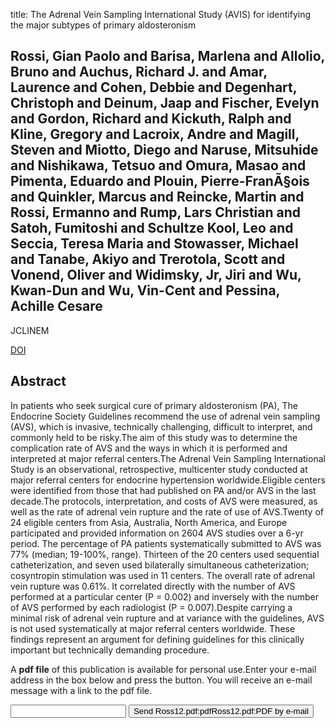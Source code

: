 title: The Adrenal Vein Sampling International Study (AVIS) for identifying the major subtypes of primary aldosteronism

## Rossi, Gian Paolo and Barisa, Marlena and Allolio, Bruno and Auchus, Richard J. and Amar, Laurence and Cohen, Debbie and Degenhart, Christoph and Deinum, Jaap and Fischer, Evelyn and Gordon, Richard and Kickuth, Ralph and Kline, Gregory and Lacroix, Andre and Magill, Steven and Miotto, Diego and Naruse, Mitsuhide and Nishikawa, Tetsuo and Omura, Masao and Pimenta, Eduardo and Plouin, Pierre-FranÃ§ois and Quinkler, Marcus and Reincke, Martin and Rossi, Ermanno and Rump, Lars Christian and Satoh, Fumitoshi and Schultze Kool, Leo and Seccia, Teresa Maria and Stowasser, Michael and Tanabe, Akiyo and Trerotola, Scott and Vonend, Oliver and Widimsky, Jr, Jiri and Wu, Kwan-Dun and Wu, Vin-Cent and Pessina, Achille Cesare
JCLINEM

<a href="https://doi.org/10.1210/jc.2011-2830">DOI</a>

## Abstract
In patients who seek surgical cure of primary aldosteronism (PA), The Endocrine Society Guidelines recommend the use of adrenal vein sampling (AVS), which is invasive, technically challenging, difficult to interpret, and commonly held to be risky.The aim of this study was to determine the complication rate of AVS and the ways in which it is performed and interpreted at major referral centers.The Adrenal Vein Sampling International Study is an observational, retrospective, multicenter study conducted at major referral centers for endocrine hypertension worldwide.Eligible centers were identified from those that had published on PA and/or AVS in the last decade.The protocols, interpretation, and costs of AVS were measured, as well as the rate of adrenal vein rupture and the rate of use of AVS.Twenty of 24 eligible centers from Asia, Australia, North America, and Europe participated and provided information on 2604 AVS studies over a 6-yr period. The percentage of PA patients systematically submitted to AVS was 77% (median; 19-100%, range). Thirteen of the 20 centers used sequential catheterization, and seven used bilaterally simultaneous catheterization; cosyntropin stimulation was used in 11 centers. The overall rate of adrenal vein rupture was 0.61%. It correlated directly with the number of AVS performed at a particular center (P = 0.002) and inversely with the number of AVS performed by each radiologist (P = 0.007).Despite carrying a minimal risk of adrenal vein rupture and at variance with the guidelines, AVS is not used systematically at major referral centers worldwide. These findings represent an argument for defining guidelines for this clinically important but technically demanding procedure.

A <b>pdf file</b> of this publication is available for personal use.Enter your e-mail address in the box below and press the button. You will receive an e-mail message with a link to the pdf file.
<form action="sender.php">  <input type="text" name="email">  <input type="submit" value="Send Ross12.pdf:pdfRoss12.pdf:PDF by e-mail"></form>